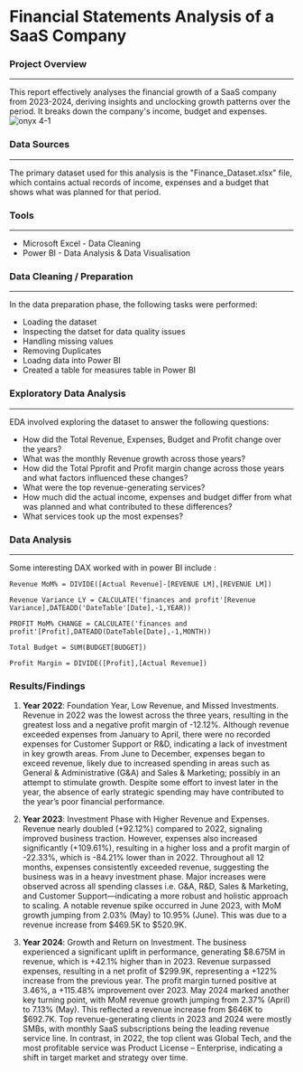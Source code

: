 # Financial Statements Analysis of a SaaS Company

### Project Overview
---
This report effectively analyses the financial growth of a SaaS company from 2023-2024, deriving insights and unclocking growth patterns over the period. It breaks down the company's income, budget and expenses.
![onyx 4-1](https://github.com/user-attachments/assets/2ab0854b-c3f2-4024-a66e-1812da463deb)



### Data Sources
---
The primary dataset used for this analysis is the "Finance_Dataset.xlsx" file, which contains actual records of income, expenses and a budget that shows what was planned for that period.

### Tools
---
- Microsoft Excel - Data Cleaning
- Power BI - Data Analysis & Data Visualisation

### Data Cleaning / Preparation 
---
In the data preparation phase, the following tasks were performed:
- Loading the dataset
- Inspecting the datset for data quality issues
- Handling missing values
- Removing Duplicates
- Loadng data into Power BI
- Created a table for measures table in Power BI

### Exploratory Data Analysis
---
EDA involved exploring the dataset to answer the following questions:
- How did the Total Revenue, Expenses, Budget and Profit change over the years?
- What was the monthly Revenue growth across those years?
- How did the Total Pprofit and Profit margin change across those years and what factors influenced these changes?
- What were the top revenue-generating services?
- How much did the actual income, expenses and budget differ from what was planned and what contributed to these differences?
- What services took up the most expenses?

### Data Analysis
---
Some interesting DAX worked with in power BI include :

``` DAX
Revenue MoM% = DIVIDE([Actual Revenue]-[REVENUE LM],[REVENUE LM])
```
```DAX
Revenue Variance LY = CALCULATE('finances and profit'[Revenue Variance],DATEADD('DateTable'[Date],-1,YEAR))
```
```DAX
PROFIT MoM% CHANGE = CALCULATE('finances and profit'[Profit],DATEADD(DateTable[Date],-1,MONTH))
```
```DAX
Total Budget = SUM(BUDGET[BUDGET])
```
```DAX
Profit Margin = DIVIDE([Profit],[Actual Revenue])
```
### Results/Findings
1. **Year 2022**: Foundation Year, Low Revenue, and Missed Investments.
Revenue in 2022 was the lowest across the three years, resulting in the greatest loss and a negative profit margin of -12.12%.
Although revenue exceeded expenses from January to April, there were no recorded expenses for Customer Support or R&D, indicating a lack of investment in key growth areas.
From June to December, expenses began to exceed revenue, likely due to increased spending in areas such as General & Administrative (G&A) and Sales & Marketing; possibly in an attempt to stimulate growth.
Despite some effort to invest later in the year, the absence of early strategic spending may have contributed to the year’s poor financial performance.

2. **Year 2023**: Investment Phase with Higher Revenue and Expenses.
Revenue nearly doubled (+92.12%) compared to 2022, signaling improved business traction.
However, expenses also increased significantly (+109.61%), resulting in a higher loss and a profit margin of -22.33%, which is -84.21% lower than in 2022.
Throughout all 12 months, expenses consistently exceeded revenue, suggesting the business was in a heavy investment phase.
Major increases were observed across all spending classes i.e. G&A, R&D, Sales & Marketing, and Customer Support—indicating a more robust and holistic approach to scaling.
A notable revenue spike occurred in June 2023, with MoM growth jumping from 2.03% (May) to 10.95% (June). This was due to a revenue increase from $469.5K to $520.9K.

3. **Year 2024**: Growth and Return on Investment.
The business experienced a significant uplift in performance, generating $8.675M in revenue, which is +42.1% higher than in 2023.
Revenue surpassed expenses, resulting in a net profit of $299.9K, representing a +122% increase from the previous year.
The profit margin turned positive at 3.46%, a +115.48% improvement over 2023.
May 2024 marked another key turning point, with MoM revenue growth jumping from 2.37% (April) to 7.13% (May). This reflected a revenue increase from $646K to $692.7K.
Top revenue-generating clients in 2023 and 2024 were mostly SMBs, with monthly SaaS subscriptions being the leading revenue service line.
In contrast, in 2022, the top client was Global Tech, and the most profitable service was Product License – Enterprise, indicating a shift in target market and strategy over time.
